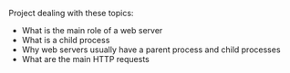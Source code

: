 Project dealing with these topics:
* What is the main role of a web server
* What is a child process
* Why web servers usually have a parent process and child processes
* What are the main HTTP requests